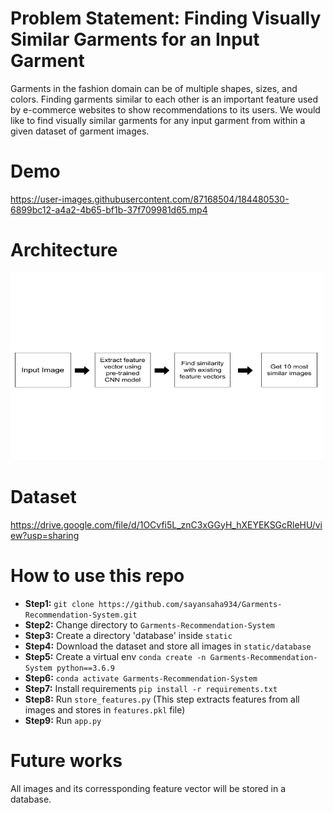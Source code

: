# Problem Statement: Finding Visually Similar Garments for an Input Garment
Garments in the fashion domain can be of multiple shapes, sizes, and colors. Finding garments similar to
each other is an important feature used by e-commerce websites to show recommendations to its users.
We would like to find visually similar garments for any input garment from within a given dataset of garment
images.

# Demo
https://user-images.githubusercontent.com/87168504/184480530-6899bc12-a4a2-4b65-bf1b-37f709981d65.mp4

# Architecture

<img src="architecture.png" alt="drawing" width="500" height="300"/>

# Dataset
https://drive.google.com/file/d/1OCvfi5L_znC3xGGyH_hXEYEKSGcRleHU/view?usp=sharing

# How to use this repo
- **Step1:** `git clone https://github.com/sayansaha934/Garments-Recommendation-System.git`
- **Step2:** Change directory to `Garments-Recommendation-System`
- **Step3:** Create a directory 'database' inside `static`
- **Step4:** Download the dataset and store all images in  `static/database`
- **Step5:** Create a virtual env `conda create -n Garments-Recommendation-System python==3.6.9`
- **Step6:** `conda activate Garments-Recommendation-System`
- **Step7:** Install requirements `pip install -r requirements.txt`
- **Step8:** Run `store_features.py` (This step extracts features from all images and stores in `features.pkl` file)
- **Step9:** Run `app.py`

# Future works
All images and its corressponding feature vector will be stored in a database.
